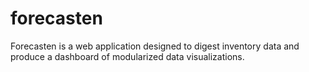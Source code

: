 # forecasten
Forecasten is a web application designed to digest inventory data and produce a dashboard of modularized data visualizations.
